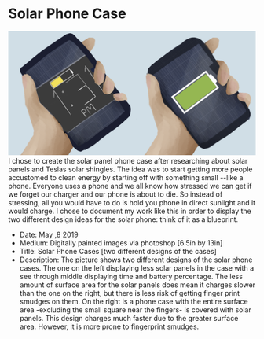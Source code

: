 # **Solar Phone Case**
![idea101 pic](metamedia_final.png)
I chose to create the solar panel phone case after researching about solar panels and Teslas solar shingles. The idea was to start getting more people accustomed to clean energy by starting off with something small --like a phone. Everyone uses a phone and we all know how stressed we can get if we forget our charger and our phone is about to die. So instead of stressing, all you would have to do is hold you phone in direct sunlight and it would charge. I chose to document my work like this in order to display the two different design ideas for the solar phone: think of it as a blueprint.

- Date: May ,8 2019
- Medium: Digitally painted images via photoshop [6.5in by 13in]
- Title: Solar Phone Cases [two different designs of the cases]
- Description: The picture shows two different designs of the solar phone cases. The one on the left displaying less solar panels in the case with a see through middle displaying time and battery percentage. The less amount of surface area for the solar panels does mean it charges slower than the one on the right, but there is less risk of getting finger print smudges on them. On the right is a phone case with the entire surface area -excluding the small square near the fingers- is covered with solar panels. This design charges much faster due to the greater surface area. However, it is more prone to fingerprint smudges.
